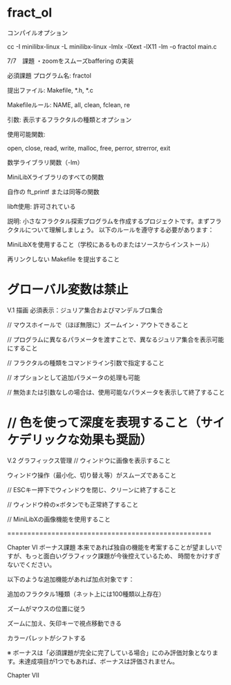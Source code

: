 # fract_ol

コンパイルオプション

cc -I minilibx-linux -L minilibx-linux -lmlx -lXext -lX11 -lm -o fractol main.c


7/7　課題
	・zoomをスムーズbaffering の実装

必須課題
プログラム名: fractol

提出ファイル: Makefile, *.h, *.c

Makefileルール: NAME, all, clean, fclean, re

引数: 表示するフラクタルの種類とオプション

使用可能関数:

open, close, read, write, malloc, free, perror, strerror, exit

数学ライブラリ関数（-lm）

MiniLibXライブラリのすべての関数

自作の ft_printf または同等の関数

libft使用: 許可されている

説明:
小さなフラクタル探索プログラムを作成するプロジェクトです。まずフラクタルについて理解しましょう。
以下のルールを遵守する必要があります：

MiniLibXを使用すること（学校にあるものまたはソースからインストール）

再リンクしない Makefile を提出すること

グローバル変数は禁止
=============================================================
V.1 描画
必須表示：ジュリア集合およびマンデルブロ集合

// マウスホイールで（ほぼ無限に）ズームイン・アウトできること

// プログラムに異なるパラメータを渡すことで、異なるジュリア集合を表示可能にすること

// フラクタルの種類をコマンドライン引数で指定すること

// オプションとして追加パラメータの処理も可能

// 無効または引数なしの場合は、使用可能なパラメータを表示して終了すること

// 色を使って深度を表現すること（サイケデリックな効果も奨励）
=============================================================
V.2 グラフィックス管理
// ウィンドウに画像を表示すること

ウィンドウ操作（最小化、切り替え等）がスムーズであること

// ESCキー押下でウィンドウを閉じ、クリーンに終了すること

// ウィンドウ枠の×ボタンでも正常終了すること

// MiniLibXの画像機能を使用すること

===================================================

Chapter VI
ボーナス課題
本来であれば独自の機能を考案することが望ましいですが、もっと面白いグラフィック課題が今後控えているため、
時間をかけすぎないでください。

以下のような追加機能があれば加点対象です：

追加のフラクタル1種類（ネット上には100種類以上存在）

ズームがマウスの位置に従う

ズームに加え、矢印キーで視点移動できる

カラーパレットがシフトする

※ ボーナスは「必須課題が完全に完了している場合」にのみ評価対象となります。未達成項目が1つでもあれば、ボーナスは評価されません。

Chapter VII
